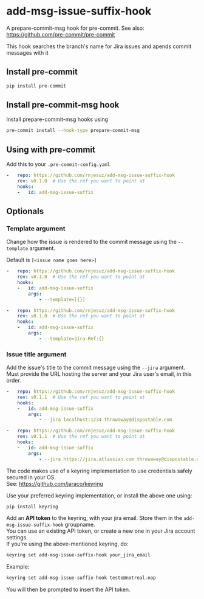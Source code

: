 add-msg-issue-suffix-hook
=========================

A prepare-commit-msg hook for pre-commit.
See also: https://github.com/pre-commit/pre-commit

This hook searches the branch's name for Jira issues and apends commit messages with it

## Install pre-commit

```bash
pip install pre-commit
```

## Install pre-commit-msg hook
Install prepare-commit-msg hooks using

```bash
pre-commit install --hook-type prepare-commit-msg
```

## Using with pre-commit

Add this to your `.pre-commit-config.yaml`

```yaml
-   repo: https://github.com/rnjesuz/add-msg-issue-suffix-hook
    rev: v0.1.0  # Use the ref you want to point at
    hooks:
    -   id: add-msg-issue-suffix
```

## Optionals
### Template argument
Change how the issue is rendered to the commit message using the `--template` argument.

Default is `[<issue name goes here>]`

```yaml
-   repo: https://github.com/rnjesuz/add-msg-issue-suffix-hook
    rev: v0.1.0  # Use the ref you want to point at
    hooks:
    -   id: add-msg-issue-suffix
        args:
            - --template=[{}]
```
```yaml
-   repo: https://github.com/rnjesuz/add-msg-issue-suffix-hook
    rev: v0.1.0  # Use the ref you want to point at
    hooks:
    -   id: add-msg-issue-suffix
        args:
            - --template=Jira-Ref:{}
```

### Issue title argument
Add the issue's title to the commit message using the `--jira` argument.
Must provide the URL hosting the server and your Jira user's email, in this order.

```yaml
-   repo: https://github.com/rnjesuz/add-msg-issue-suffix-hook
    rev: v0.1.1  # Use the ref you want to point at
    hooks:
    -   id: add-msg-issue-suffix
        args:
            - --jira localhost:1234 throwaway@dispostable.com
```
```yaml
-   repo: https://github.com/rnjesuz/add-msg-issue-suffix-hook
    rev: v0.1.1  # Use the ref you want to point at
    hooks:
    -   id: add-msg-issue-suffix
        args:
            - --jira https://jira.atlassian.com throwaway@dispostable.com
```

The code makes use of a keyring implementation to use credentials safely secured in your OS.<br>
See: https://github.com/jaraco/keyring

Use your preferred keyring implementation, or install the above one using: 
```bash
pip install keyring
```
Add an **API token** to the keyring, with your jira email. Store them in the `add-msg-issue-suffix-hook` groupname.<br>
You can use an existing API token, or create a new one in your Jira account settings.<br>
If you're using the above-mentioned keyring, do: 
```bash
keyring set add-msg-issue-suffix-hook your_jira_email
```
Example:
```bash
keyring set add-msg-issue-suffix-hook teste@notreal.nop
```
You will then be prompted to insert the API token.
